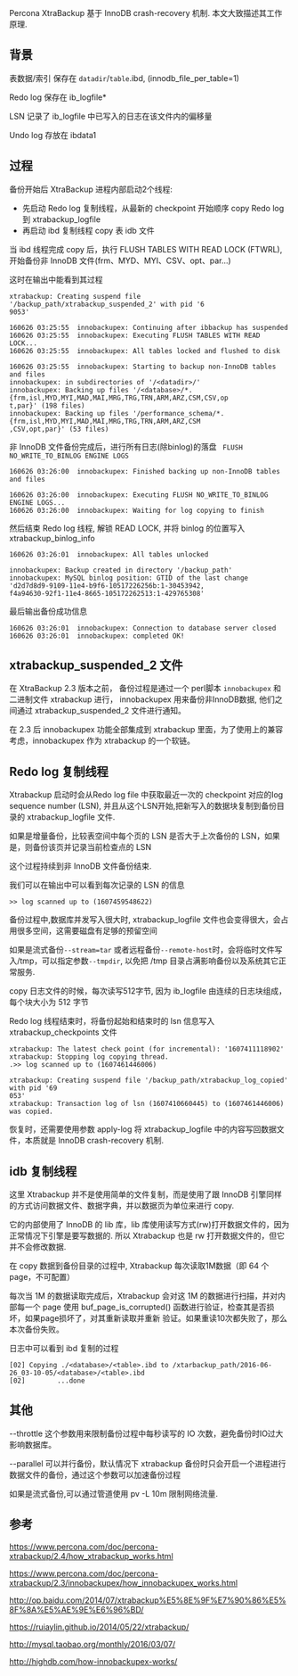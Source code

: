 Percona XtraBackup 基于 InnoDB crash-recovery 机制. 本文大致描述其工作原理.

背景
---------
表数据/索引 保存在 `datadir`/`table`.ibd, (innodb_file_per_table=1)

Redo log 保存在 ib_logfile*

LSN 记录了 ib_logfile 中已写入的日志在该文件内的偏移量

Undo log 存放在 ibdata1

过程
-------
备份开始后 XtraBackup 进程内部启动2个线程:
* 先启动 Redo log 复制线程，从最新的 checkpoint 开始顺序 copy Redo log 到 xtrabackup_logfile
* 再启动 ibd 复制线程 copy 表 idb 文件

当 ibd 线程完成 copy 后，执行 FLUSH TABLES WITH READ LOCK (FTWRL), 开始备份非 InnoDB 文件(frm、MYD、MYI、CSV、opt、par...)

这时在输出中能看到其过程
```
xtrabackup: Creating suspend file '/backup_path/xtrabackup_suspended_2' with pid '6
9053'

160626 03:25:55  innobackupex: Continuing after ibbackup has suspended
160626 03:25:55  innobackupex: Executing FLUSH TABLES WITH READ LOCK...
160626 03:25:55  innobackupex: All tables locked and flushed to disk

160626 03:25:55  innobackupex: Starting to backup non-InnoDB tables and files
innobackupex: in subdirectories of '/<datadir>/'
innobackupex: Backing up files '/<database>/*.{frm,isl,MYD,MYI,MAD,MAI,MRG,TRG,TRN,ARM,ARZ,CSM,CSV,op
t,par}' (198 files)
innobackupex: Backing up files '/performance_schema/*.{frm,isl,MYD,MYI,MAD,MAI,MRG,TRG,TRN,ARM,ARZ,CSM
,CSV,opt,par}' (53 files)
```

非 InnoDB 文件备份完成后，进行所有日志(除binlog)的落盘 ` FLUSH NO_WRITE_TO_BINLOG ENGINE LOGS`
```
160626 03:26:00  innobackupex: Finished backing up non-InnoDB tables and files

160626 03:26:00  innobackupex: Executing FLUSH NO_WRITE_TO_BINLOG ENGINE LOGS...
160626 03:26:00  innobackupex: Waiting for log copying to finish
```

然后结束 Redo log 线程, 解锁 READ LOCK, 并将 binlog 的位置写入 xtrabackup_binlog_info
```
160626 03:26:01  innobackupex: All tables unlocked

innobackupex: Backup created in directory '/backup_path'
innobackupex: MySQL binlog position: GTID of the last change 'd2d7d8d9-9109-11e4-b9f6-10517226256b:1-30453942,
f4a94630-92f1-11e4-8665-105172262513:1-429765308'
```

最后输出备份成功信息
```
160626 03:26:01  innobackupex: Connection to database server closed
160626 03:26:01  innobackupex: completed OK!
```

xtrabackup_suspended_2 文件
------------------
在 XtraBackup 2.3 版本之前， 备份过程是通过一个 perl脚本 `innobackupex` 和 二进制文件 xtrabackup 进行，
innobackupex 用来备份非InnoDB数据, 他们之间通过 xtrabackup_suspended_2 文件进行通知。

在 2.3 后 innobackupex 功能全部集成到 xtrabackup 里面，为了使用上的兼容考虑，innobackupex 作为 xtrabackup 的一个软链。

Redo log 复制线程
-------
Xtrabackup 启动时会从Redo log file 中获取最近一次的 checkpoint 对应的log sequence number (LSN),
并且从这个LSN开始,把新写入的数据块复制到备份目录的 xtrabackup_logfile 文件.

如果是增量备份，比较表空间中每个页的 LSN 是否大于上次备份的 LSN，如果是，则备份该页并记录当前检查点的 LSN

这个过程持续到非 InnoDB 文件备份结束.

我们可以在输出中可以看到每次记录的 LSN 的信息
```
>> log scanned up to (1607459548622)
```


备份过程中,数据库并发写入很大时, xtrabackup_logfile 文件也会变得很大，会占用很多空间，这需要磁盘有足够的预留空间

如果是流式备份`--stream=tar` 或者远程备份`--remote-host`时，会将临时文件写入/tmp，可以指定参数`--tmpdir`,
以免把 /tmp 目录占满影响备份以及系统其它正常服务.

copy 日志文件的时候，每次读写512字节, 因为 ib_logfile 由连续的日志块组成，每个块大小为 512 字节

Redo log 线程结束时，将备份起始和结束时的 lsn 信息写入 xtrabackup_checkpoints 文件
```
xtrabackup: The latest check point (for incremental): '1607411118902'
xtrabackup: Stopping log copying thread.
.>> log scanned up to (1607461446006)

xtrabackup: Creating suspend file '/backup_path/xtrabackup_log_copied' with pid '69
053'
xtrabackup: Transaction log of lsn (1607410660445) to (1607461446006) was copied.
```

恢复时，还需要使用参数 apply-log 将 xtrabackup_logfile 中的内容写回数据文件，本质就是 InnoDB crash-recovery 机制.

idb 复制线程
--------
这里 Xtrabackup 并不是使用简单的文件复制，而是使用了跟 InnoDB 引擎同样的方式访问数据文件、数据字典，并以数据页为单位来进行 copy.

它的内部使用了 InnoDB 的 lib 库，lib 库使用读写方式(rw)打开数据文件的，因为正常情况下引擎是要写数据的.
所以 Xtrabackup 也是 rw 打开数据文件的，但它并不会修改数据.

在 copy 数据到备份目录的过程中, Xtrabackup 每次读取1M数据（即 64 个 page，不可配置）

每次当 1M 的数据读取完成后，Xtrabackup 会对这 1M 的数据进行扫描，并对内部每一个
page 使用 buf_page_is_corrupted() 函数进行验证，检查其是否损坏，如果page损坏了，对其重新读取并重新
验证。如果重读10次都失败了，那么本次备份失败。


日志中可以看到 ibd 复制的过程
```
[02] Copying ./<database>/<table>.ibd to /xtarbackup_path/2016-06-26_03-10-05/<database>/<table>.ibd
[02]        ...done
```


其他
----

--throttle 这个参数用来限制备份过程中每秒读写的 IO 次数，避免备份时IO过大影响数据库。

--parallel 可以并行备份，默认情况下 xtrabackup 备份时只会开启一个进程进行数据文件的备份，通过这个参数可以加速备份过程


如果是流式备份,可以通过管道使用 pv -L 10m 限制网络流量.

参考
----
https://www.percona.com/doc/percona-xtrabackup/2.4/how_xtrabackup_works.html

https://www.percona.com/doc/percona-xtrabackup/2.3/innobackupex/how_innobackupex_works.html

http://op.baidu.com/2014/07/xtrabackup%E5%8E%9F%E7%90%86%E5%8F%8A%E5%AE%9E%E6%96%BD/

https://ruiaylin.github.io/2014/05/22/xtrabackup/

http://mysql.taobao.org/monthly/2016/03/07/

http://highdb.com/how-innobackupex-works/
